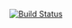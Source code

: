 [![Build Status](https://travis-ci.org/bicibot/mausmotoristas-api.svg?branch=develop)](https://travis-ci.org/bicibot/mausmotoristas-api)
